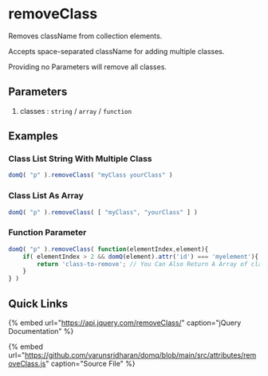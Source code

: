 # removeClass

Removes className from collection elements.

Accepts space-separated className for adding multiple classes.

Providing no Parameters will remove all classes.


## Parameters

1. classes : `string` / `array` / `function`


## Examples
### Class List String With Multiple Class

```javascript
domQ( "p" ).removeClass( "myClass yourClass" )
```

### Class List As Array

```javascript
domQ( "p" ).removeClass( [ "myClass", "yourClass" ] )
```

### Function Parameter

```javascript
domQ( "p" ).removeClass( function(elementIndex,element){
    if( elementIndex > 2 && domQ(element).attr('id') === 'myelement'){
        return 'class-to-remove'; // You Can Also Return A Array of class to remove;
    } 
} )
```


## Quick Links

{% embed url="https://api.jquery.com/removeClass/" caption="jQuery Documentation" %}

{% embed url="https://github.com/varunsridharan/domq/blob/main/src/attributes/removeClass.js" caption="Source File" %}



